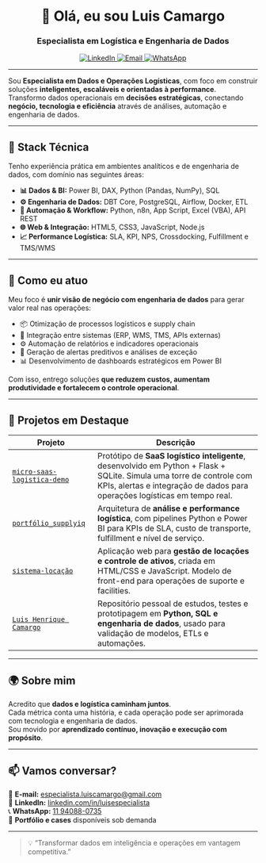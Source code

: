 <h1 align="center">👋 Olá, eu sou <strong>Luis Camargo</strong></h1>
<h3 align="center">Especialista em Logística e Engenharia de Dados</h3>

<p align="center">
  <a href="https://www.linkedin.com/in/luisespecialista/" target="_blank">
    <img src="https://img.shields.io/badge/LinkedIn-blue?logo=linkedin&logoColor=white" alt="LinkedIn"/>
  </a>
  <a href="mailto:especialista.luiscamargo@gmail.com">
    <img src="https://img.shields.io/badge/Email-especialista.luiscamargo%40gmail.com-red?logo=gmail&logoColor=white" alt="Email"/>
  </a>
  <a href="https://wa.me/5511940880735">
    <img src="https://img.shields.io/badge/WhatsApp-Contato-brightgreen?logo=whatsapp&logoColor=white" alt="WhatsApp"/>
  </a>
</p>

---

Sou **Especialista em Dados e Operações Logísticas**, com foco em construir soluções **inteligentes, escaláveis e orientadas à performance**.  
Transformo dados operacionais em **decisões estratégicas**, conectando **negócio, tecnologia e eficiência** através de análises, automação e engenharia de dados.

---

## 🚀 Stack Técnica

Tenho experiência prática em ambientes analíticos e de engenharia de dados, com domínio nas seguintes áreas:

- **📊 Dados & BI:** Power BI, DAX, Python (Pandas, NumPy), SQL  
- **⚙️ Engenharia de Dados:** DBT Core, PostgreSQL, Airflow, Docker, ETL  
- **🧠 Automação & Workflow:** Python, n8n, App Script, Excel (VBA), API REST  
- **🌐 Web & Integração:** HTML5, CSS3, JavaScript, Node.js  
- **📈 Performance Logística:** SLA, KPI, NPS, Crossdocking, Fulfillment e TMS/WMS  

---

## 💼 Como eu atuo

Meu foco é **unir visão de negócio com engenharia de dados** para gerar valor real nas operações:

- 📦 Otimização de processos logísticos e supply chain  
- 🔗 Integração entre sistemas (ERP, WMS, TMS, APIs externas)  
- ⚙️ Automação de relatórios e indicadores operacionais  
- 🚨 Geração de alertas preditivos e análises de exceção  
- 📊 Desenvolvimento de dashboards estratégicos em Power BI  

Com isso, entrego soluções **que reduzem custos, aumentam produtividade e fortalecem o controle operacional**.

---

## 📂 Projetos em Destaque

| Projeto | Descrição |
|----------|------------|
| [`micro-saas-logistica-demo`](https://github.com/LuisHenriqueCamargo/micro-saas-logistica-demo) | Protótipo de **SaaS logístico inteligente**, desenvolvido em Python + Flask + SQLite. Simula uma torre de controle com KPIs, alertas e integração de dados para operações logísticas em tempo real. |
| [`portfólio_supplyiq`](https://github.com/LuisHenriqueCamargo/portifolio_supplyiq)| Arquitetura de **análise e performance logística**, com pipelines Python e Power BI para KPIs de SLA, custo de transporte, fulfillment e nível de serviço. |
| [`sistema-locação`](https://github.com/LuisHenriqueCamargo/sistema-locação) | Aplicação web para **gestão de locações e controle de ativos**, criada em HTML/CSS e JavaScript. Modelo de front-end para operações de suporte e facilities. |
| [`Luis Henrique Camargo`](https://github.com/LuisHenriqueCamargo/Luis-Henrique-Camargo) | Repositório pessoal de estudos, testes e prototipagem em **Python, SQL e engenharia de dados**, usado para validação de modelos, ETLs e automações. |

---

## 🌍 Sobre mim

Acredito que **dados e logística caminham juntos**.  
Cada métrica conta uma história, e cada operação pode ser aprimorada com tecnologia e engenharia de dados.  
Sou movido por **aprendizado contínuo, inovação e execução com propósito**.

---

## 📫 Vamos conversar?

📧 **E-mail:** [especialista.luiscamargo@gmail.com](mailto:especialista.luiscamargo@gmail.com)  
💼 **LinkedIn:** [linkedin.com/in/luisespecialista](https://www.linkedin.com/in/luisespecialista/)  
📞 **WhatsApp:** [11 94088-0735](https://wa.me/5511940880735)  
📁 **Portfólio e cases** disponíveis sob demanda  

---

> 💡 “Transformar dados em inteligência e operações em vantagem competitiva.”

